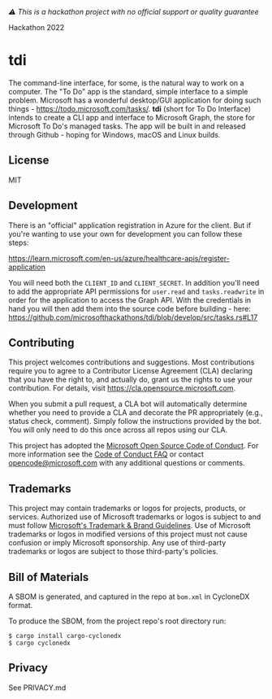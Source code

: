 _⚠ This is a hackathon project with no official support or quality guarantee_

Hackathon 2022

# tdi

The command-line interface, for some, is the natural way to work on a computer.  The "To Do" app is the standard, simple interface to a simple problem.  Microsoft has a wonderful desktop/GUI application for doing such things - https://todo.microsoft.com/tasks/.  **tdi** (short for To Do Interface) intends to create a CLI app and interface to Microsoft Graph, the store for Microsoft To Do's managed tasks.  The app will be built in and released through Github - hoping for Windows, macOS and Linux builds.

## License

MIT

## Development

There is an "official" application registration in Azure for the client.  But if you're wanting to use your own for development you can follow these steps:

https://learn.microsoft.com/en-us/azure/healthcare-apis/register-application

You will need both the `CLIENT_ID` and `CLIENT_SECRET`.  In addition you'll need to add the appropriate API permissions for `user.read` and `tasks.readwrite` in order for the application to access the Graph API.  With the credentials in hand you will then add them into the source code before building - here: https://github.com/microsofthackathons/tdi/blob/develop/src/tasks.rs#L17

## Contributing

This project welcomes contributions and suggestions.  Most contributions require you to agree to a
Contributor License Agreement (CLA) declaring that you have the right to, and actually do, grant us
the rights to use your contribution. For details, visit https://cla.opensource.microsoft.com.

When you submit a pull request, a CLA bot will automatically determine whether you need to provide
a CLA and decorate the PR appropriately (e.g., status check, comment). Simply follow the instructions
provided by the bot. You will only need to do this once across all repos using our CLA.

This project has adopted the [Microsoft Open Source Code of Conduct](https://opensource.microsoft.com/codeofconduct/).
For more information see the [Code of Conduct FAQ](https://opensource.microsoft.com/codeofconduct/faq/) or
contact [opencode@microsoft.com](mailto:opencode@microsoft.com) with any additional questions or comments.

## Trademarks

This project may contain trademarks or logos for projects, products, or services. Authorized use of Microsoft 
trademarks or logos is subject to and must follow 
[Microsoft's Trademark & Brand Guidelines](https://www.microsoft.com/en-us/legal/intellectualproperty/trademarks/usage/general).
Use of Microsoft trademarks or logos in modified versions of this project must not cause confusion or imply Microsoft sponsorship.
Any use of third-party trademarks or logos are subject to those third-party's policies.

## Bill of Materials

A SBOM is generated, and captured in the repo at `bom.xml` in CycloneDX format.

To produce the SBOM, from the project repo's root directory run:

```
$ cargo install cargo-cyclonedx
$ cargo cyclonedx
```

## Privacy

See PRIVACY.md